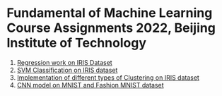 # Fundamental of Machine Learning Course Assignments 2022, Beijing Institute of Technology

1. [Regression work on IRIS Dataset](https://github.com/MizanMustakim/BIT_Machine_Learning_Course_Assignments_2022/blob/main/regression_IRIS.ipynb)
2. [SVM Classification on IRIS dataset](https://github.com/MizanMustakim/BIT_Machine_Learning_Course_Assignments_2022/blob/main/SVM_classifier_IRIS.ipynb)
3. [Implementation of different types of Clustering on IRIS dataset](https://github.com/MizanMustakim/BIT_Machine_Learning_Course_Assignments_2022/blob/main/clustering_on_IRIS.ipynb)
4. [CNN model on MNIST and Fashion MNIST dataset](https://github.com/MizanMustakim/BIT_Machine_Learning_Course_Assignments_2022/blob/main/CNN_assignment.ipynb)
